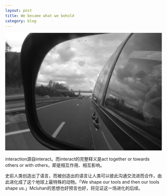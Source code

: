```yaml
---
layout: post
title: We became what we behold
category: blog
---
```


![interaction](/images/Mirror_reflection.jpg)

interaction源自interact。而interact的完整释义是act together or towards others or with others，即是相互作用、相互影响。

史前人类创造出了语言，而被创造出的语言让人类可以彼此沟通交流进而合作，由此进化成了这个地球上最特殊的动物。「We shape our tools and then our tools shape us.」Mcluhan的思想也好预言也好，将见证这一场进化的后续。